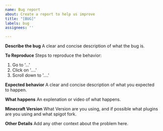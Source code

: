 ```yaml
---
name: Bug report
about: Create a report to help us improve
title: "[BUG]"
labels: bug
assignees: ''

---
```


**Describe the bug**
A clear and concise description of what the bug is.

**To Reproduce**
Steps to reproduce the behavior:
1. Go to '...'
2. Click on '....'
3. Scroll down to '....'

**Expected behavior**
A clear and concise description of what you expected to happen.

**What happens**
An explenation or video of what happens.

**Minecraft Version**
What Version are you using, and if possible what plugins are you using and what spigot fork.

**Other Details**
Add any other context about the problem here.
